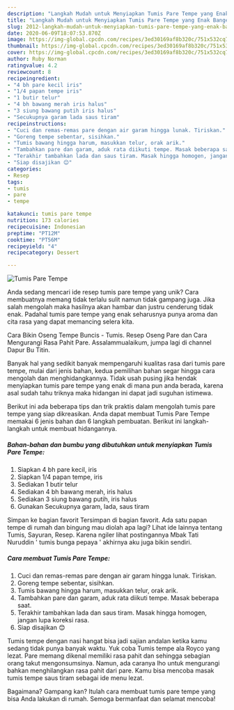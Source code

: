 ```yaml
---
description: "Langkah Mudah untuk Menyiapkan Tumis Pare Tempe yang Enak Banget"
title: "Langkah Mudah untuk Menyiapkan Tumis Pare Tempe yang Enak Banget"
slug: 2012-langkah-mudah-untuk-menyiapkan-tumis-pare-tempe-yang-enak-banget
date: 2020-06-09T18:07:53.870Z
image: https://img-global.cpcdn.com/recipes/3ed30169af8b320c/751x532cq70/tumis-pare-tempe-foto-resep-utama.jpg
thumbnail: https://img-global.cpcdn.com/recipes/3ed30169af8b320c/751x532cq70/tumis-pare-tempe-foto-resep-utama.jpg
cover: https://img-global.cpcdn.com/recipes/3ed30169af8b320c/751x532cq70/tumis-pare-tempe-foto-resep-utama.jpg
author: Ruby Norman
ratingvalue: 4.2
reviewcount: 8
recipeingredient:
- "4 bh pare kecil iris"
- "1/4 papan tempe iris"
- "1 butir telur"
- "4 bh bawang merah iris halus"
- "3 siung bawang putih iris halus"
- "Secukupnya garam lada saus tiram"
recipeinstructions:
- "Cuci dan remas-remas pare dengan air garam hingga lunak. Tiriskan."
- "Goreng tempe sebentar, sisihkan."
- "Tumis bawang hingga harum, masukkan telur, orak arik."
- "Tambahkan pare dan garam, aduk rata diikuti tempe. Masak beberapa saat."
- "Terakhir tambahkan lada dan saus tiram. Masak hingga homogen, jangan lupa koreksi rasa."
- "Siap disajikan 😊"
categories:
- Resep
tags:
- tumis
- pare
- tempe

katakunci: tumis pare tempe 
nutrition: 173 calories
recipecuisine: Indonesian
preptime: "PT12M"
cooktime: "PT56M"
recipeyield: "4"
recipecategory: Dessert

---
```



![Tumis Pare Tempe](https://img-global.cpcdn.com/recipes/3ed30169af8b320c/751x532cq70/tumis-pare-tempe-foto-resep-utama.jpg)

Anda sedang mencari ide resep tumis pare tempe yang unik? Cara membuatnya memang tidak terlalu sulit namun tidak gampang juga. Jika salah mengolah maka hasilnya akan hambar dan justru cenderung tidak enak. Padahal tumis pare tempe yang enak seharusnya punya aroma dan cita rasa yang dapat memancing selera kita.

Cara Bikin Oseng Tempe Buncis - Tumis. Resep Oseng Pare dan Cara Mengurangi Rasa Pahit Pare. Assalammualaikum, jumpa lagi di channel Dapur Bu Titin.

Banyak hal yang sedikit banyak mempengaruhi kualitas rasa dari tumis pare tempe, mulai dari jenis bahan, kedua pemilihan bahan segar hingga cara mengolah dan menghidangkannya. Tidak usah pusing jika hendak menyiapkan tumis pare tempe yang enak di mana pun anda berada, karena asal sudah tahu triknya maka hidangan ini dapat jadi suguhan istimewa.


Berikut ini ada beberapa tips dan trik praktis dalam mengolah tumis pare tempe yang siap dikreasikan. Anda dapat membuat Tumis Pare Tempe memakai 6 jenis bahan dan 6 langkah pembuatan. Berikut ini langkah-langkah untuk membuat hidangannya.

<!--inarticleads1-->

##### Bahan-bahan dan bumbu yang dibutuhkan untuk menyiapkan Tumis Pare Tempe:

1. Siapkan 4 bh pare kecil, iris
1. Siapkan 1/4 papan tempe, iris
1. Sediakan 1 butir telur
1. Sediakan 4 bh bawang merah, iris halus
1. Sediakan 3 siung bawang putih, iris halus
1. Gunakan Secukupnya garam, lada, saus tiram


Simpan ke bagian favorit Tersimpan di bagian favorit. Ada satu papan tempe di rumah dan bingung mau diolah apa lagi? Lihat ide lainnya tentang Tumis, Sayuran, Resep. Karena ngiler lihat postingannya Mbak Tati Nuruddin &#39; tumis bunga pepaya &#39; akhirnya aku juga bikin sendiri. 

<!--inarticleads2-->

##### Cara membuat Tumis Pare Tempe:

1. Cuci dan remas-remas pare dengan air garam hingga lunak. Tiriskan.
1. Goreng tempe sebentar, sisihkan.
1. Tumis bawang hingga harum, masukkan telur, orak arik.
1. Tambahkan pare dan garam, aduk rata diikuti tempe. Masak beberapa saat.
1. Terakhir tambahkan lada dan saus tiram. Masak hingga homogen, jangan lupa koreksi rasa.
1. Siap disajikan 😊


Tumis tempe dengan nasi hangat bisa jadi sajian andalan ketika kamu sedang tidak punya banyak waktu. Yuk coba Tumis tempe ala Royco yang lezat. Pare memang dikenal memiliki rasa pahit dan sehingga sebagian orang takut mengonsumsinya. Namun, ada caranya lho untuk mengurangi bahkan menghilangkan rasa pahit dari pare. Kamu bisa mencoba masak tumis tempe saus tiram sebagai ide menu lezat. 

Bagaimana? Gampang kan? Itulah cara membuat tumis pare tempe yang bisa Anda lakukan di rumah. Semoga bermanfaat dan selamat mencoba!
